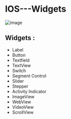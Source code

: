 # IOS---Widgets

![image](https://user-images.githubusercontent.com/79871380/130367726-80be1351-f9e4-4d92-87ad-fdba6395f3e6.png)

## Widgets : 

- Label
- Button
- Textfield
- TextView
- Switch
- Segment Control
- Slider
- Stepper
- Activity Indicator
- ImageView
- WebView
- VideoView
- ScrollView
